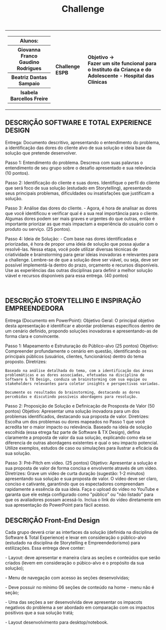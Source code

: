 
<div align="center">
  <br>
  <h1>Challenge </h1>
</div>

<br>

<table>
  <tr>
    <td>
      <div>
        <table>
          <tr>
            <th>Alunos:</th>
          </tr>
          <tr>
            <th>Giovanna Franco Gaudino Rodrigues</th>
          </tr>
          <tr>
            <th>Beatriz Dantas Sampaio</th>
          </tr>
          <tr>
            <th>Isabela Barcellos Freire</th>
          </tr>
        </table>
      </div>
    </td>
    <td>
      <div>
        <b>Challenge ESPB <br> </b>
      <td> <b>Objetivo → <br> Fazer um site funcional para o Instituto da Criança e do Adolescente - Hospital das Clínicas </b> </td>
      </div>
    </td>
  </tr>
</table>



<div align="justify">


</div>
<h2> DESCRIÇÃO SOFTWARE E TOTAL EXPERIENCE DESIGN</h2>
<p>
    Entrega: Documento descritivo, apresentando o entendimento do problema, a identificação das dores do cliente alvo de sua solução e ideia base da solução que pretende desenvolver.  
</p>
 
<p>
    Passo 1: Entendimento do problema. Descreva com suas palavras o entendimento de seu grupo sobre o desafio apresentado e sua relevância (10 pontos).  
</p>
 
<p>
    Passo 2: Identificação do cliente e suas dores. Identifique o perfil do cliente que será foco de sua solução (estudado em Storytelling), apresentando seus principais problemas, dificuldades ou insatisfações que justificam a solução.  
</p>
 
<p>
    Passo 3: Análise das dores do cliente. 
    - Agora, é hora de analisar as dores que você identificou e verificar qual é a sua real importância para o cliente. Algumas dores podem ser mais graves e urgentes do que outras, então é importante priorizar as que mais impactam a experiência do usuário com o produto ou serviço. (25 pontos).  
</p>
 
<p>
    Passo 4: Ideia de Solução:  
    - Com base nas dores identificadas e priorizadas, é hora de propor uma ideia de solução que possa ajudar a resolvê-las. Nessa etapa, você pode utilizar diversas técnicas de criatividade e brainstorming para gerar ideias inovadoras e relevantes para a challenge. Lembre-se de que a solução deve ser viável, ou seja, deve ser possível implementá-la dentro do prazo, orçamento e recursos disponíveis. Use as experiências das outras disciplinas para definir a melhor solução viável e recursos disponíveis para essa entrega. (40 pontos) 
</p>
<br>
<h2>DESCRIÇÃO STORYTELLING E INSPIRAÇÃO EMPREENDEDORA </h2>
<p> 
    Entrega (Documento em PowerPoint): Objetivo Geral: O principal objetivo desta apresentação é identificar e abordar problemas específicos dentro de um cenário definido, propondo soluções inovadoras e apresentando-as de forma clara e convincente. 
</p>

<p>
    Passo 1: Mapeamento e Estruturação do Público-alvo (25 pontos)  
    Objetivo: Compreender profundamente o cenário em questão, identificando os principais públicos (usuários, clientes, funcionários) dentro do tema proposto. 
    Diretrizes: 

    Baseado na análise detalhada do tema, com a identificação das áreas problemáticas e as dores associadas, efetuadas na disciplina de Software & TX Design, conduza um brainstorming com sua equipe ou stakeholders relevantes para coletar insights e perspectivas variadas. 

    Documente os resultados do brainstorming, destacando as dores percebidas e discutindo possíveis abordagens para resolução. 
</p>
 
<p>
    Passo 2: Proposição de Solução e Definicação de Prosposta de Valor (50 pontos) 
    Objetivo: Apresentar uma solução inovadora para um dos problemas identificados, destacando sua proposta de valor. 
    Diretrizes: 
    Escolha um dos problemas ou dores mapeados no Passo 1 que você acredita ter o maior impacto ou relevância. 
    Baseado na ideia de solução escolhida (essa etrega faz parte de Software & TX Design), defina claramente a proposta de valor da sua solução, explicando como ela se diferencia de outras abordagens existentes e qual o seu impacto potencial. 
    Utilize exemplos, estudos de caso ou simulações para ilustrar a eficácia da sua solução. 
</p>
 
<p>
    Passo 3:  Pré-Pitch em vídeo. (25 pontos) 
    Objetivo: Apresentar a solução e sua proposta de valor de forma concisa e envolvente através de um vídeo. 
    Diretrizes: 
    Grave um vídeo de curta duração (sugestão: 1-2 minutos) apresentando sua solução e sua proposta de valor. 
    O vídeo deve ser claro, conciso e cativante, garantindo que os espectadores compreendam rapidamente a essência da sua ideia. 
    Faça o upload do vídeo no YouTube e garanta que ele esteja configurado como "público" ou "não listado" para que os avaliadores possam acessá-lo. 
    Inclua o link do vídeo diretamente em sua apresentação do PowerPoint para fácil acesso. 
</p>

<h2> DESCRIÇÃO  Front-End Design </h2>
<p> 
    Cada grupo deverá criar as interfaces da solução (definida na disciplina de Software & Total Experience) e levar em consideração o público-alvo (estudado na disciplina de Storytelling e Empreendedorismo) para estilizações. Essa entrega deve conter: 
</p>
<p> 
    - Layout: deve apresentar e maneira clara as seções e conteúdos que serão criados (levem em consideração o púbico-alvo e o propósito da sua solução); 
</p>
<p> 
    - Menu de navegação com acesso às seções desenvolvidas; 
</p>
<p>
    - Deve possuir no mínimo 06 seções de conteúdo na home - menu não é seção; 
</p>
<p> 
    - Uma das seções a ser desenvolvida deve apresentar os impacots negativos do problema a ser abordado em comparação com os impactos positivos que a sua solução tratá; 
</p>
<p>
    - Layout desenvolvimento para desktop/notebook.
</p>


